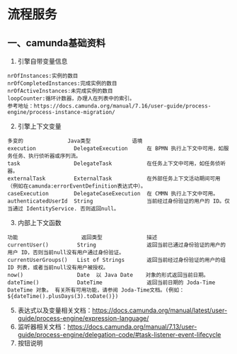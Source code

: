 流程服务
===============

## 一、camunda基础资料

1. 引擎自带变量信息

```
nrOfInstances:实例的数目
nrOfCompletedInstances:完成实例的数目
nrOfActiveInstances:未完成实例的数目
loopCounter:循环计数器，办理人在列表中的索引。
参考地址：https://docs.camunda.org/manual/7.16/user-guide/process-engine/process-instance-migration/

```

2. 引擎上下文变量

```
多变的	             Java类型	            语境
execution	         DelegateExecution	    在 BPMN 执行上下文中可用，如服务任务、执行侦听器或序列流。
task	             DelegateTask	        在任务上下文中可用，如任务侦听器。
externalTask	     ExternalTask	        在外部任务上下文活动期间可用（例如在camunda:errorEventDefinition表达式中）。
caseExecution	     DelegateCaseExecution	在 CMMN 执行上下文中可用。
authenticatedUserId	 String	                当前经过身份验证的用户的 ID。仅当通过 IdentityService. 否则返回null。
```

3. 内部上下文函数

```
功能	                  返回类型	            描述
currentUser()	      String	            返回当前已通过身份验证的用户的用户 ID，否则当前null没有用户通过身份验证。
currentUserGroups()	  List of Strings	    返回当前经过身份验证的用户的组 ID 列表，或者当前null没有用户被授权。
now()	              Date	以 Java Date    对象的形式返回当前日期。
dateTime()	          DateTime	            返回当前日期的 Joda-Time DateTime 对象。 有关所有可用功能，请参阅 Joda-Time文档。(例如：${dateTime().plusDays(3).toDate()})
```

5. 表达式以及变量相关文档：https://docs.camunda.org/manual/latest/user-guide/process-engine/expression-language/
6. 监听器相关文档：https://docs.camunda.org/manual/7.13/user-guide/process-engine/delegation-code/#task-listener-event-lifecycle
7. 按钮说明

